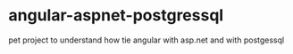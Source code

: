 # angular-aspnet-postgressql
pet project to understand how tie angular with asp.net and with postgessql
